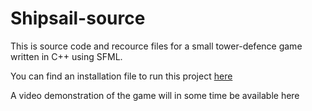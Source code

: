 # Shipsail-source
This is source code and recource files for a small tower-defence game written in C++ using SFML.

You can find an installation file to run this project [here](https://drive.google.com/file/d/1S3FJFXxpBpmbzXF0rhkWA9Q2Q_v_MIjb/view?usp=share_link)

A video demonstration of the game will in some time be available here
